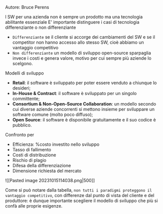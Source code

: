 Autore: Bruce Perens

l SW per una azienda non è sempre un prodotto ma una tecnologia abilitante essenziale
E' importante distinguere i casi di tecnologia differenziante o non differenziante
- `Differenziante` se il cliente si accorge dei cambiamenti del SW e se il competitor non hanno accesso allo stesso SW, cioè abbiamo un vantaggio competitivo 
- `Non differenziante` un modello di sviluppo open-source sparpaglia invece i costi e genera valore, motivo per cui sempre più aziende lo scelgono.

Modelli di sviluppo
- **Retail**: il software è sviluppato per poter essere venduto a chiunque lo desideri;
- **In-House & Contract**: il software è sviluppato per un singolo committente;
- **Consortium & Non-Open-Source Collaboration**: un modello secondo cui diverse aziende concorrenti si mettono insieme per sviluppare un software comune (molto poco diffuso);
- **Open Source**: il software è disponibile gratuitamente e il suo codice è pubblico.

Confronto per 
- Efficienza: %costo investito nello sviluppo
- Tasso di fallimento
- Costi di distribuzione
- Rischio di plagio
- Difesa della differenziazione
- Dimensione richiesta del mercato

![[Pasted image 20231015114038.png|500]]

Come si può notare dalla tabella, `non tutti i paradigmi proteggono il vantaggio competitivo`, con differenze dal punto di vista del cliente e del produttore: è dunque importante scegliere il modello di sviluppo che più si confà alle proprie esigenze.
